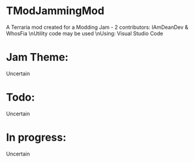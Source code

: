 # TModJammingMod
A Terraria mod created for a Modding Jam - 2 contributors: IAmDeanDev & WhosFia
\nUtility code may be used
\nUsing: Visual Studio Code


# Jam Theme:
Uncertain


# Todo:
Uncertain


# In progress:
Uncertain
